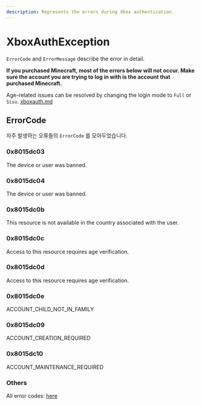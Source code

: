 ```yaml
---
description: Represents the errors during Xbox authentication.
---
```


# XboxAuthException

`ErrorCode` and `ErrorMessage` describe the error in detail.

**If you purchased Minecraft, most of the errors below will not occur. Make sure the account you are trying to log in with is the account that purchased Minecraft.**

Age-related issues can be resolved by changing the login mode to `Full` or `Sisu`. [xboxauth.md](xboxauth.md "mention")

## ErrorCode

자주 발생하는 오류들의 `ErrorCode` 를 모아두었습니다.

### 0x8015dc03

The device or user was banned.

### 0x8015dc04

The device or user was banned.

### 0x8015dc0b

This resource is not available in the country associated with the user.

### 0x8015dc0c

Access to this resource requires age verification.

### 0x8015dc0d

Access to this resource requires age verification.

### 0x8015dc0e

ACCOUNT\_CHILD\_NOT\_IN\_FAMILY

### 0x8015dc09

ACCOUNT\_CREATION\_REQUIRED

### 0x8015dc10

ACCOUNT\_MAINTENANCE\_REQUIRED

### Others

All error codes: [here](https://github.com/microsoft/xbox-live-api/blob/730f579d41b64df5b57b52e629d12f23c6fb64ac/Source/Shared/errors\_legacy.h#L924)
